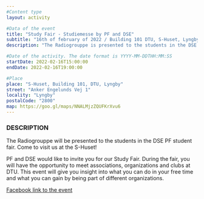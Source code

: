 ```yaml
---
#Content type
layout: activity

#Data of the event
title: "Study Fair - Studiemesse by PF and DSE"
subtitle: "16th of february of 2022 / Building 101 DTU, S-Huset, Lyngby"
description: "The Radiogrouppe is presented to the students in the DSE PF student fair"   #Description to send an email

#Date of the activity. The date format is YYYY-MM-DDTHH:MM:SS
startDate: 2022-02-16T15:00:00
endDate: 2022-02-16T19:00:00

#Place
place: "S-Huset, Building 101, DTU, Lyngby"
street: "Anker Engelunds Vej 1"
locality: "Lyngby"
postalCode: "2800"
map: https://goo.gl/maps/NNALMjzZQUFKrXvu6
---
```


### DESCRIPTION

The Radiogrouppe will be presented to the students in the DSE PF student fair. Come to visit us at the S-Huset!

PF and DSE would like to invite you for our Study Fair. During the fair, you will have the opportunity to meet associations, organizations and clubs at DTU. This event will give you insight into what you can do in your free time and what you can gain by being part of different organizations.

[Facebook link to the event](https://fb.me/e/1yqZUkhSE)
